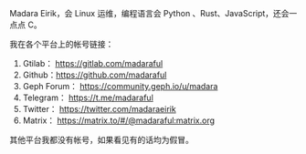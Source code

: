 Madara Eirik，会 Linux 运维，编程语言会 Python 、Rust、JavaScript，还会一点点 C。

我在各个平台上的帐号链接：

1. Gtilab： https://gitlab.com/madaraful
2. Github：https://github.com/madaraful
3. Geph Forum： https://community.geph.io/u/madara
4. Telegram： https://t.me/madaraful
5. Twitter： https://twitter.com/madaraeirik
6. Matrix： https://matrix.to/#/@madaraful:matrix.org

其他平台我都没有帐号，如果看见有的话均为假冒。 
